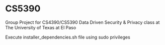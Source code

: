 # CS5390
Group Project for CS4390/CS5390 Data Driven Security &amp; Privacy class at The University of Texas at El Paso

Execute installer_dependencies.sh file using sudo privileges
